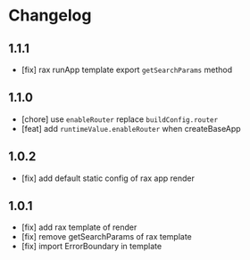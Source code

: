 # Changelog

## 1.1.1

- [fix] rax runApp template export `getSearchParams` method

## 1.1.0

- [chore] use `enableRouter` replace `buildConfig.router`
- [feat] add `runtimeValue.enableRouter` when createBaseApp

## 1.0.2

- [fix] add default static config of rax app render

## 1.0.1

- [fix] add rax template of render
- [fix] remove getSearchParams of rax template
- [fix] import ErrorBoundary in template
